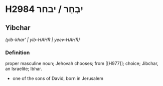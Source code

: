 # H2984 יִבְחַר / יבחר

## Yibchar

_(yib-khar' | yib-HAHR | yeev-HAHR)_

### Definition

proper masculine noun; Jehovah chooses; from [[H977]]; choice; Jibchar, an Israelite; Ibhar.

- one of the sons of David, born in Jerusalem
